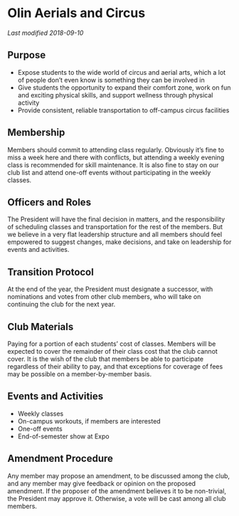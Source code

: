 # Olin Aerials and Circus
*Last modified 2018-09-10*

## Purpose
- Expose students to the wide world of circus and aerial arts, which a lot of people don’t even know is something they can be involved in
- Give students the opportunity to expand their comfort zone, work on fun and exciting physical skills, and support wellness through physical activity
- Provide consistent, reliable transportation to off-campus circus facilities

## Membership
Members should commit to attending class regularly. Obviously it’s fine to miss a week here and there with conflicts, but attending a weekly evening class is recommended for skill maintenance. It is also fine to stay on our club list and attend one-off events without participating in the weekly classes.

## Officers and Roles
The President will have the final decision in matters, and the responsibility of scheduling classes and transportation for the rest of the members.  But we believe in a very flat leadership structure and all members should feel empowered to suggest changes, make decisions, and take on leadership for events and activities.

## Transition Protocol
At the end of the year, the President must designate a successor, with nominations and votes from other club members, who will take on continuing the club for the next year.

## Club Materials
Paying for a portion of each students’ cost of classes.  Members will be expected to cover the remainder of their class cost that the club cannot cover.  It is the wish of the club that members be able to participate regardless of their ability to pay, and that exceptions for coverage of fees may be possible on a member-by-member basis.

## Events and Activities
- Weekly classes
- On-campus workouts, if members are interested
- One-off events
- End-of-semester show at Expo

## Amendment Procedure
Any member may propose an amendment, to be discussed among the club, and any member may give feedback or opinion on the proposed amendment.  If the proposer of the amendment believes it to be non-trivial, the President may approve it.  Otherwise, a vote will be cast among all club members.

